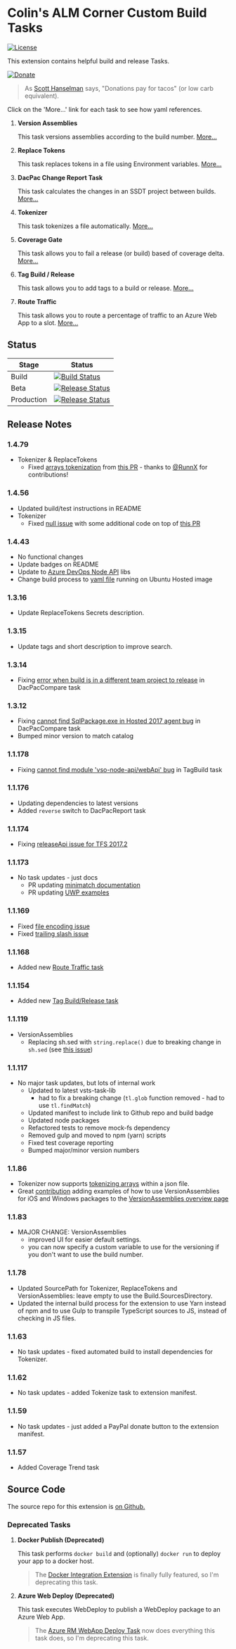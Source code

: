 # Colin's ALM Corner Custom Build Tasks
[![License](https://img.shields.io/badge/license-MIT-blue.svg)](https://github.com/colindembovsky/cols-agent-tasks/blob/master/LICENSE.txt)

This extension contains helpful build and release Tasks.

[![Donate](https://raw.githubusercontent.com/colindembovsky/cols-agent-tasks/master/images/donate.png)](https://www.paypal.me/ColinDembovsky/5)

> As [Scott Hanselman](http://www.hanselman.com/) says, "Donations pay for tacos" (or low carb equivalent).

Click on the 'More...' link for each task to see how yaml references.

1. **Version Assemblies**

	This task versions assemblies according to the build number. [More...](https://github.com/colindembovsky/cols-agent-tasks/tree/master/Tasks/VersionAssemblies)

1. **Replace Tokens**

	This task replaces tokens in a file using Environment variables. [More...](https://github.com/colindembovsky/cols-agent-tasks/tree/master/Tasks/ReplaceTokens)

1. **DacPac Change Report Task**

	This task calculates the changes in an SSDT project between builds. [More...](https://github.com/colindembovsky/cols-agent-tasks/tree/master/Tasks/DacPacReport)

1. **Tokenizer**

	This task tokenizes a file automatically. [More...](https://github.com/colindembovsky/cols-agent-tasks/tree/master/Tasks/Tokenizer)

1. **Coverage Gate**

	This task allows you to fail a release (or build) based of coverage delta. [More...](https://github.com/colindembovsky/cols-agent-tasks/tree/master/Tasks/CoverageGate)

1. **Tag Build / Release**

	This task allows you to add tags to a build or release. [More...](https://github.com/colindembovsky/cols-agent-tasks/tree/master/Tasks/TagBuild)

1. **Route Traffic**

	This task allows you to route a percentage of traffic to an Azure Web App to a slot. [More...](https://github.com/colindembovsky/cols-agent-tasks/tree/master/Tasks/RouteTraffic)

## Status


|Stage|Status|
|---|---|
|Build|[![Build Status](https://colinsalmcorner.visualstudio.com/MarketPlace/_apis/build/status/MarketPlace-yaml-pipeline)](https://colinsalmcorner.visualstudio.com/MarketPlace/_build/latest?definitionId=33)|
|Beta|[![Release Status](https://colinsalmcorner.vsrm.visualstudio.com/_apis/public/Release/badge/34532943-412e-4dac-b314-a87833e22dd8/3/4)](https://colinsalmcorner.vsrm.visualstudio.com/_apis/public/Release/badge/34532943-412e-4dac-b314-a87833e22dd8/3/4)|
|Production|[![Release Status](https://colinsalmcorner.vsrm.visualstudio.com/_apis/public/Release/badge/34532943-412e-4dac-b314-a87833e22dd8/3/5)](https://colinsalmcorner.vsrm.visualstudio.com/_apis/public/Release/badge/34532943-412e-4dac-b314-a87833e22dd8/3/5)|


## Release Notes

### 1.4.79
- Tokenizer & ReplaceTokens
	- Fixed [arrays tokenization](https://github.com/colindembovsky/cols-agent-tasks/issues/43) from [this PR](https://github.com/colindembovsky/cols-agent-tasks/pull/112) - thanks to [@RunnX](https://github.com/RunnX) for contributions!
	
### 1.4.56
- Updated build/test instructions in README
- Tokenizer
	- Fixed [null issue](https://github.com/colindembovsky/cols-agent-tasks/issues/90) with some additional code on top of [this PR](https://github.com/colindembovsky/cols-agent-tasks/pull/93)

### 1.4.43
- No functional changes
- Update badges on README
- Update to [Azure DevOps Node API](https://www.npmjs.com/package/azure-devops-node-api) libs
- Change build process to [yaml file](https://github.com/colindembovsky/cols-agent-tasks/blob/master/azure-pipelines.yml) running on Ubuntu Hosted image

### 1.3.16
- Update ReplaceTokens Secrets description.

### 1.3.15
- Update tags and short description to improve search.

### 1.3.14
- Fixing [error when build is in a different team project to release](https://github.com/colindembovsky/cols-agent-tasks/issues/88) in DacPacCompare task

### 1.3.12
- Fixing [cannot find SqlPackage.exe in Hosted 2017 agent bug](https://github.com/colindembovsky/cols-agent-tasks/issues/75) in DacPacCompare task
- Bumped minor version to match catalog

### 1.1.178
- Fixing [cannot find module 'vso-node-api/webApi' bug](https://github.com/colindembovsky/cols-agent-tasks/issues/77) in TagBuild task

### 1.1.176
- Updating dependencies to latest versions
- Added `reverse` switch to DacPacReport task

### 1.1.174
- Fixing [releaseApi issue for TFS 2017.2](https://github.com/colindembovsky/cols-agent-tasks/issues/76)

### 1.1.173
- No task updates - just docs
	- PR updating [minimatch documentation](https://github.com/colindembovsky/cols-agent-tasks/pull/70)
	- PR updating [UWP examples](https://github.com/colindembovsky/cols-agent-tasks/pull/69)

### 1.1.169
- Fixed [file encoding issue](https://github.com/colindembovsky/cols-agent-tasks/issues/59)
- Fixed [trailing slash issue](https://github.com/colindembovsky/cols-agent-tasks/issues/60)

### 1.1.168
- Added new [Route Traffic task](https://github.com/colindembovsky/cols-agent-tasks/tree/master/Tasks/RouteTraffic)

### 1.1.154
- Added new [Tag Build/Release task](https://github.com/colindembovsky/cols-agent-tasks/tree/master/Tasks/TagBuild)

### 1.1.119
- VersionAssemblies
	- Replacing sh.sed with `string.replace()` due to breaking change in `sh.sed` (see [this issue](https://github.com/colindembovsky/cols-agent-tasks/issues/57))

### 1.1.117
- No major task updates, but lots of internal work
	- Updated to latest vsts-task-lib
		- had to fix a breaking change (`tl.glob` function removed - had to use `tl.findMatch`)
	- Updated manifest to include link to Github repo and build badge
	- Updated node packages
	- Refactored tests to remove mock-fs dependency
	- Removed gulp and moved to npm (yarn) scripts
	- Fixed test coverage reporting
	- Bumped major/minor version numbers

### 1.1.86
- Tokenizer now supports [tokenizing arrays](https://github.com/colindembovsky/cols-agent-tasks/pull/51) within a json file.
- Great [contribution](https://github.com/colindembovsky/cols-agent-tasks/pull/52) adding examples of how to use VersionAssemblies for iOS and Windows packages to the [VersionAssemblies overview page](https://github.com/colindembovsky/cols-agent-tasks/tree/master/Tasks/VersionAssemblies)

### 1.1.83
- MAJOR CHANGE: VersionAssemblies
	- improved UI for easier default settings.
	- you can now specify a custom variable to use for the versioning if you don't want to use the build number.

### 1.1.78
- Updated SourcePath for Tokenizer, ReplaceTokens and VersionAssemblies: leave empty to use the Build.SourcesDirectory.
- Updated the internal build process for the extension to use Yarn instead of npm and to use Gulp to transpile TypeScript sources to JS, instead of checking in JS files.

### 1.1.63
- No task updates - fixed automated build to install dependencies for Tokenizer.

### 1.1.62
- No task updates - added Tokenize task to extension manifest.

### 1.1.59
- No task updates - just added a PayPal donate button to the extension manifest.

### 1.1.57
- Added Coverage Trend task

## Source Code
The source repo for this extension is [on Github.](https://github.com/colindembovsky/cols-agent-tasks)

### Deprecated Tasks
1. **Docker Publish (Deprecated)**

	This task performs `docker build` and (optionally) `docker run` to deploy your app to a docker host.

	> The [Docker Integration Extension](https://marketplace.visualstudio.com/items?itemName=ms-vscs-rm.docker) is finally fully featured, so I'm deprecating this task.

1. **Azure Web Deploy (Deprecated)**

	This task executes WebDeploy to publish a WebDeploy package to an Azure Web App.

	> The [Azure RM WebApp Deploy Task](https://github.com/Microsoft/vsts-tasks/tree/master/Tasks/AzureRmWebAppDeployment) now does everything this task does, so I'm deprecating this task.

